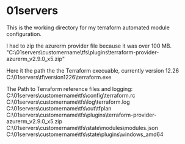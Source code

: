 # 01servers
This is the working directory for my terraform automated module configuration.  

I had to zip the azurerm provider file because it was over 100 MB.
"C:\01servers\customername\tfs\plugins\terraform-provider-azurerm_v2.9.0_x5.zip"

Here it the path the the Terraform execuable, currently version 12.26
C:\01servers\tf\version1226\terraform.exe

The Path to Terraform reference files and logging:
C:\01servers\customername\tfs\config\terraform.rc
C:\01servers\customername\tfs\log\terraform.log
C:\01servers\customername\tfs\out\tfplan
C:\01servers\customername\tfs\plugins\terraform-provider-azurerm_v2.9.0_x5.zip
C:\01servers\customername\tfs\state\modules\modules.json
C:\01servers\customername\tfs\state\plugins\windows_amd64
